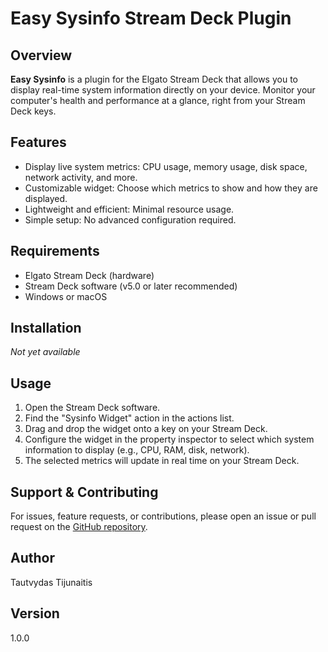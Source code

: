 
# Easy Sysinfo Stream Deck Plugin

## Overview

**Easy Sysinfo** is a plugin for the Elgato Stream Deck that allows you to display real-time system information directly on your device. Monitor your computer's health and performance at a glance, right from your Stream Deck keys.

## Features

- Display live system metrics: CPU usage, memory usage, disk space, network activity, and more.
- Customizable widget: Choose which metrics to show and how they are displayed.
- Lightweight and efficient: Minimal resource usage.
- Simple setup: No advanced configuration required.

## Requirements

- Elgato Stream Deck (hardware)
- Stream Deck software (v5.0 or later recommended)
- Windows or macOS

## Installation

_Not yet available_

## Usage

1. Open the Stream Deck software.
2. Find the "Sysinfo Widget" action in the actions list.
3. Drag and drop the widget onto a key on your Stream Deck.
4. Configure the widget in the property inspector to select which system information to display (e.g., CPU, RAM, disk, network).
5. The selected metrics will update in real time on your Stream Deck.

## Support & Contributing

For issues, feature requests, or contributions, please open an issue or pull request on the [GitHub repository](https://github.com/your-repo/easy-sysinfo).

## Author

Tautvydas Tijunaitis

## Version

1.0.0

